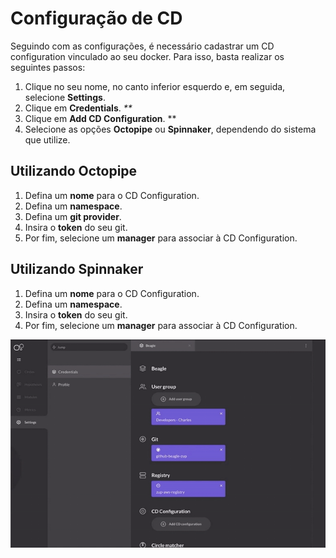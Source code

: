 # Configuração de CD

Seguindo com as configurações, é necessário cadastrar um CD configuration vinculado ao seu docker. Para isso, basta realizar os seguintes passos:

1. Clique no seu nome, no canto inferior esquerdo e, em seguida, selecione **Settings**.
2. Clique em **Credentials**. _\*\*_
3. Clique em **Add CD Configuration**. \*\*
4. Selecione as opções **Octopipe** ou **Spinnaker**, dependendo do sistema que utilize.

## Utilizando Octopipe

1. Defina um **nome** para o CD Configuration.
2. Defina um **namespace**.
3. Defina um **git provider**.
4. Insira o **token** do seu git. 
5. Por fim, selecione um **manager** para associar à CD Configuration. 

## Utilizando Spinnaker

1. Defina um **nome** para o CD Configuration.
2. Defina um **namespace**.
3. Insira o **token** do seu git. 
4. Por fim, selecione um **manager** para associar à CD Configuration. 

![](../.gitbook/assets/cd-configuration-2%20%281%29.gif)

